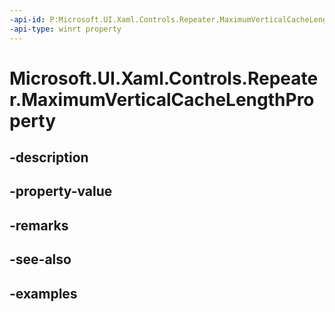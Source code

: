 ```yaml
---
-api-id: P:Microsoft.UI.Xaml.Controls.Repeater.MaximumVerticalCacheLengthProperty
-api-type: winrt property
---
```


<!-- Property syntax.
public DependencyProperty MaximumVerticalCacheLengthProperty { get; }
-->

# Microsoft.UI.Xaml.Controls.Repeater.MaximumVerticalCacheLengthProperty

## -description

## -property-value

## -remarks

## -see-also

## -examples


